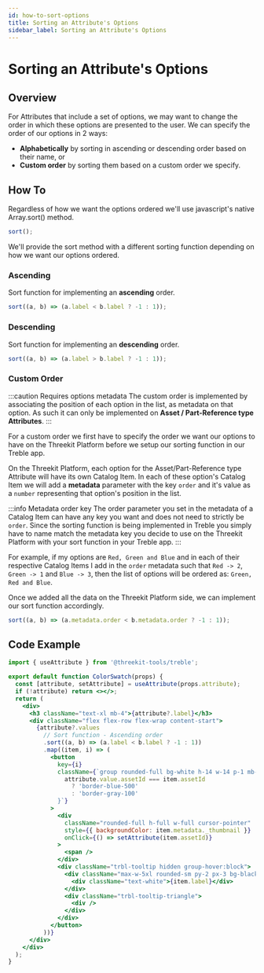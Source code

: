 ```yaml
---
id: how-to-sort-options
title: Sorting an Attribute's Options
sidebar_label: Sorting an Attribute's Options
---
```


# Sorting an Attribute's Options

## Overview

For Attributes that include a set of options, we may want to change the order in which these options are presented to the user. We can specify the order of our options in 2 ways:

- **Alphabetically** by sorting in ascending or descending order based on their name, or
- **Custom order** by sorting them based on a custom order we specify.

## How To

Regardless of how we want the options ordered we'll use javascript's native Array.sort() method.

```js
sort();
```

We'll provide the sort method with a different sorting function depending on how we want our options ordered.

### Ascending

Sort function for implementing an **ascending** order.

```js
sort((a, b) => (a.label < b.label ? -1 : 1));
```

### Descending

Sort function for implementing an **descending** order.

```js
sort((a, b) => (a.label > b.label ? -1 : 1));
```

### Custom Order

:::caution Requires options metadata
The custom order is implemented by associating the position of each option in the list, as metadata on that option. As such it can only be implemented on **Asset / Part-Reference type Attributes**.
:::

For a custom order we first have to specify the order we want our options to have on the Threekit Platform before we setup our sorting function in our Treble app.

On the Threekit Platform, each option for the Asset/Part-Reference type Attribute will have its own Catalog Item. In each of these option's Catalog Item we will add a **metadata** parameter with the key `order` and it's value as a `number` representing that option's position in the list.

:::info Metadata order key
The order parameter you set in the metadata of a Catalog Item can have any key you want and does not need to strictly be `order`. Since the sorting function is being implemented in Treble you simply have to name match the metadata key you decide to use on the Threekit Platform with your sort function in your Treble app.
:::

For example, if my options are `Red, Green and Blue` and in each of their respective Catalog Items I add in the `order` metadata such that `Red -> 2`, `Green -> 1` and `Blue -> 3`, then the list of options will be ordered as: `Green, Red and Blue`.

Once we added all the data on the Threekit Platform side, we can implement our sort function accordingly.

```js
sort((a, b) => (a.metadata.order < b.metadata.order ? -1 : 1));
```

## Code Example

```jsx {11-12}
import { useAttribute } from '@threekit-tools/treble';

export default function ColorSwatch(props) {
  const [attribute, setAttribute] = useAttribute(props.attribute);
  if (!attribute) return <></>;
  return (
    <div>
      <h3 className="text-xl mb-4">{attribute?.label}</h3>
      <div className="flex flex-row flex-wrap content-start">
        {attribute?.values
          // Sort function - Ascending order
          .sort((a, b) => (a.label < b.label ? -1 : 1))
          .map((item, i) => (
            <button
              key={i}
              className={`group rounded-full bg-white h-14 w-14 p-1 mb-1 mr-1 border border-solid hover:border-blue-500 ${
                attribute.value.assetId === item.assetId
                  ? 'border-blue-500'
                  : 'border-gray-100'
              }`}
            >
              <div
                className="rounded-full h-full w-full cursor-pointer"
                style={{ backgroundColor: item.metadata._thumbnail }}
                onClick={() => setAttribute(item.assetId)}
              >
                <span />
              </div>
              <div className="trbl-tooltip hidden group-hover:block">
                <div className="max-w-5xl rounded-sm py-2 px-3 bg-black bg-opacity-60 overflow-hidden">
                  <div className="text-white">{item.label}</div>
                </div>
                <div className="trbl-tooltip-triangle">
                  <div />
                </div>
              </div>
            </button>
          ))}
      </div>
    </div>
  );
}
```
